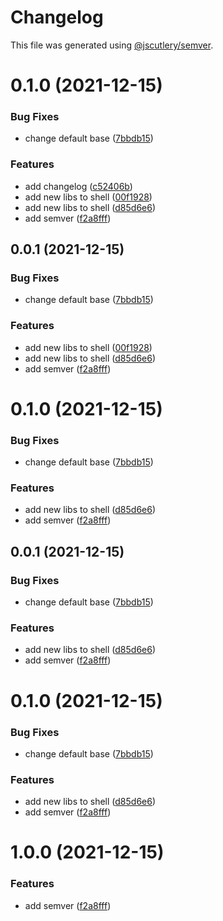 # Changelog

This file was generated using [@jscutlery/semver](https://github.com/jscutlery/semver).

# 0.1.0 (2021-12-15)


### Bug Fixes

* change default base ([7bbdb15](https://github.com/bndF1/nx-bnd/commit/7bbdb153842619e150b0ffdb698baa3ad970533b))


### Features

* add changelog ([c52406b](https://github.com/bndF1/nx-bnd/commit/c52406b5b543ebae7fb156e6c8cf819bc8410ec4))
* add new libs to shell ([00f1928](https://github.com/bndF1/nx-bnd/commit/00f192879194253152fa84bcadf87f206bc1c60b))
* add new libs to shell ([d85d6e6](https://github.com/bndF1/nx-bnd/commit/d85d6e63edb7605dbcb0ed91dc19a7f0193893cb))
* add semver ([f2a8fff](https://github.com/bndF1/nx-bnd/commit/f2a8fffb9480f82115c03e71594da3b0f7684f1f))



## 0.0.1 (2021-12-15)


### Bug Fixes

* change default base ([7bbdb15](https://github.com/bndF1/nx-bnd/commit/7bbdb153842619e150b0ffdb698baa3ad970533b))


### Features

* add new libs to shell ([00f1928](https://github.com/bndF1/nx-bnd/commit/00f192879194253152fa84bcadf87f206bc1c60b))
* add new libs to shell ([d85d6e6](https://github.com/bndF1/nx-bnd/commit/d85d6e63edb7605dbcb0ed91dc19a7f0193893cb))
* add semver ([f2a8fff](https://github.com/bndF1/nx-bnd/commit/f2a8fffb9480f82115c03e71594da3b0f7684f1f))



# 0.1.0 (2021-12-15)


### Bug Fixes

* change default base ([7bbdb15](https://github.com/bndF1/nx-bnd/commit/7bbdb153842619e150b0ffdb698baa3ad970533b))


### Features

* add new libs to shell ([d85d6e6](https://github.com/bndF1/nx-bnd/commit/d85d6e63edb7605dbcb0ed91dc19a7f0193893cb))
* add semver ([f2a8fff](https://github.com/bndF1/nx-bnd/commit/f2a8fffb9480f82115c03e71594da3b0f7684f1f))



## 0.0.1 (2021-12-15)


### Bug Fixes

* change default base ([7bbdb15](https://github.com/bndF1/nx-bnd/commit/7bbdb153842619e150b0ffdb698baa3ad970533b))


### Features

* add new libs to shell ([d85d6e6](https://github.com/bndF1/nx-bnd/commit/d85d6e63edb7605dbcb0ed91dc19a7f0193893cb))
* add semver ([f2a8fff](https://github.com/bndF1/nx-bnd/commit/f2a8fffb9480f82115c03e71594da3b0f7684f1f))



# 0.1.0 (2021-12-15)


### Bug Fixes

* change default base ([7bbdb15](https://github.com/bndF1/nx-bnd/commit/7bbdb153842619e150b0ffdb698baa3ad970533b))


### Features

* add new libs to shell ([d85d6e6](https://github.com/bndF1/nx-bnd/commit/d85d6e63edb7605dbcb0ed91dc19a7f0193893cb))
* add semver ([f2a8fff](https://github.com/bndF1/nx-bnd/commit/f2a8fffb9480f82115c03e71594da3b0f7684f1f))



# 1.0.0 (2021-12-15)


### Features

* add semver ([f2a8fff](https://github.com/bndF1/nx-bnd/commit/f2a8fffb9480f82115c03e71594da3b0f7684f1f))
